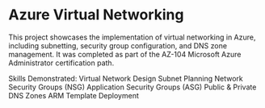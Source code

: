 # Azure Virtual Networking
This project showcases the implementation of virtual networking in Azure, including subnetting, security group configuration, and DNS zone management. It was completed as part of the AZ-104 Microsoft Azure Administrator certification path.

Skills Demonstrated:
Virtual Network Design
Subnet Planning
Network Security Groups (NSG)
Application Security Groups (ASG)
Public & Private DNS Zones
ARM Template Deployment
